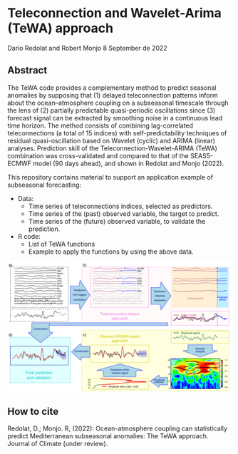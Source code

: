 Teleconnection and Wavelet-Arima (TeWA) approach
================

Darío Redolat and Robert Monjo
8 September de 2022

## Abstract

The TeWA code provides a complementary method to predict seasonal anomalies by supposing that (1) delayed teleconnection patterns inform about the ocean–atmosphere coupling on a subseasonal timescale through the lens of (2) partially predictable quasi-periodic oscillations since (3) forecast signal can be extracted by smoothing noise in a continuous lead time horizon. The method consists of combining lag-correlated teleconnections (a total of 15 indices) with self-predictability techniques of residual quasi-oscillation based on Wavelet (cyclic) and ARIMA (linear) analyses. Prediction skill of the Teleconnection-Wavelet-ARIMA (TeWA) combination was cross-validated and compared to that of the SEAS5-ECMWF model (90 days ahead), and shown in Redolat and Monjo (2022).

This repository contains material to support an application example of subseasonal forecasting:
- Data: 
  * Time series of teleconnections indices, selected as predictors.
  * Time series of the (past) observed variable, the target to predict.
  * Time series of the (future) observed variable, to validate the prediction.
- R code:
  * List of TeWA functions
  * Example to apply the functions by using the above data.

![](example.svg)<!-- -->

## How to cite

Redolat, D.; Monjo. R, (2022): Ocean-atmosphere coupling can statistically predict Mediterranean subseasonal anomalies: The TeWA approach. Journal of Climate (under review).
